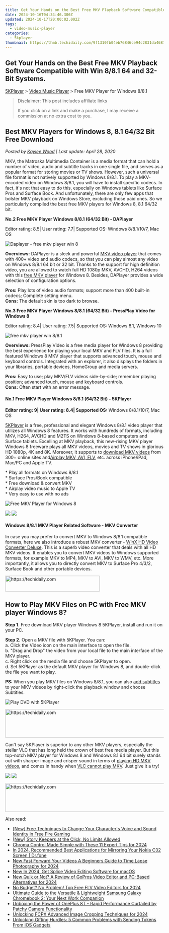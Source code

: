 ```yaml
---
title: Get Your Hands on the Best Free MKV Playback Software Compatible with Win 8/8.1 64 and 32-Bit Systems.
date: 2024-10-16T04:34:46.306Z
updated: 2024-10-17T20:00:02.002Z
tags:
  - video-music-player
categories:
  - 5kplayer
thumbnail: https://thmb.techidaily.com/9f1310fb04eb76846ce94c2831da468762b7226e2e1efaca7ef8fd8dc861a7cc.jpg
---
```


## Get Your Hands on the Best Free MKV Playback Software Compatible with Win 8/8.1 64 and 32-Bit Systems.

[5KPlayer](https://tools.techidaily.com/5kplayer/products/) \> [Video Music Player](https://tools.techidaily.com/5kplayer/video-music-player/) \> Free MKV Player for Windows 8/8.1

>  Disclaimer: This post includes affiliate links
>
>  If you click on a link and make a purchase, I may receive a commission at no extra cost to you.
>

## Best MKV Players for Windows 8, 8.1 64/32 Bit Free Download

 _Posted by [Kaylee Wood](https://www.quora.com/profile/Amanda-Hu-21) | Last update: April 28, 2020_

MKV, the Matroska Multimedia Container is a media format that can hold a number of video, audio and subtitle tracks in one single file, and serves as a popular format for storing movies or TV shows. However, such a universal file format is not natively supported by Windows 8/8.1\. To play a MKV-encoded video on Windows 8/8.1, you will have to install specific codecs. In fact, it's not that easy to do this, especially on Windows tablets like Surface Pros and Surface Book. And unfortunately, there are only few apps that bolster MKV playback on Windows Store, excluding those paid ones. So we particularly compiled the best free MKV players for Windows 8, 8.1 64/32 bit.

**No.2 Free MKV Player Windows 8/8.1 (64/32 Bit) - DAPlayer**

Editor rating: 8.5| User rating: 7.7| Supported OS: Windows 8/8.1/10/7, Mac OS

![Daplayer - free mkv player win 8](https://www.5kplayer.com/video-music-player/img/daplayer-icon.jpg) 

**Overviews:** DAPlayer is a sleek and powerful [MKV video player](https://tools.techidaily.com/5kplayer/video-music-player/) that comes with 400+ video and audio codecs, so that you can play almost any video on Windows 8/8.1 64 bit or 32 bit. Thanks to the support for high definition video, you are allowed to watch full HD 1080p MKV, AVCHD, H264 videos with this [free MKV player](https://tools.techidaily.com/5kplayer/video-music-player/) for Windows 8\. Besides, DAPlayer provides a wide selection of configuration options.

**Pros:** Play lots of video audio formats; support more than 400 built-in codecs; Complete setting menu.  
**Cons:** The default skin is too dark to browse.

**No.3 Free MKV Player Windows 8/8.1 (64/32 Bit) - PressPlay Video for Windows 8**

Editor rating: 8.4| User rating: 7.5| Supported OS: Windows 8.1, Windows 10

![free mkv player win 8/8.1](https://www.5kplayer.com/video-music-player/img/pressplay-video-icon.png) 

**Overviews:** PressPlay Video is a free media player for Windows 8 providing the best experience for playing your local MKV and FLV files. It is a full featured Windows 8 MKV player that supports advanced touch, mouse and keyboard controls. Integrated with an explorer, it also displays the folders in your libraries, portable devices, HomeGroup and media servers.

**Pros:** Easy to use; play MKV/FLV videos side-by-side; remember playing position; advanced touch, mouse and keyboard controls.  
**Cons:** Often start with an error message.

#### **No.1 Free MKV Player Windows 8/8.1 (64/32 Bit) - 5KPlayer**

**Editor rating: 9| User rating: 8.4| Supported OS:** Windows 8/8.1/10/7, Mac OS 

[5KPlayer](https://tools.techidaily.com/5kplayer/products/) is a free, professional and elegant Windows 8/8.1 video player that utilizes all Windows 8 features. It works with hundreds of formats, including MKV, H264, AVCHD and M2TS on Windows 8-based computers and Surface tablets. Excelling at MKV playback, this new-rising MKV player Windows 8 freeware plays all MKV videos, movies and TV shows in glorious HD 1080p, 4K and 8K. Moreover, it supports to [download MKV videos](https://tools.techidaily.com/5kplayer/youtube-download/) from 300+ online sites and[Airplay MKV, AVI, FLV](https://tools.techidaily.com/5kplayer/airplay/), etc. across iPhone/iPad, Mac/PC and Apple TV.

\* Play all formats on Windows 8/8.1  
\* Surface Pros/Book compatible  
\* Free download & convert MKV  
\* Airplay video music to Apple TV   
\* Very easy to use with no ads

![Free MKV Player for Windows 8](https://www.5kplayer.com/video-music-player/img/youtube-0119-01.png) 

[![](https://www.5kplayer.com/video-music-player/../button/freedownwhitewin.png)](https://tools.techidaily.com/5kplayer/products/) [![](https://www.5kplayer.com/video-music-player/../button/freedownbackmac.png)](https://tools.techidaily.com/5kplayer/products/) 

#### **Windows 8/8.1 MKV Player Related Software - MKV Converter**

In case you may prefer to convert MKV to Windows 8/8.1 compatible formats, here we also introduce a robust MKV converter - [WinX HD Video Converter Deluxe](https://tools.techidaily.com/winxdvd/winxvideo-ai/). This is a superb video converter that deals with all HD MKV videos. It enables you to convert MKV videos to Windows supported formats, for example MKV to MP4, MKV to AVI, MKV to WMV, etc. More importantly, it allows you to directly convert MKV to Surface Pro 4/3/2, Surface Book and other portable devices.

<!-- affiliate ads begin -->
<a href="https://25home.pxf.io/c/5597632/2148642/16836" target="_top" id="2148642">
  <img src="//a.impactradius-go.com/display-ad/16836-2148642" border="0" alt="https://techidaily.com" width="300" height="50"/>
</a>
<img height="0" width="0" src="https://25home.pxf.io/i/5597632/2148642/16836" style="position:absolute;visibility:hidden;" border="0" />
<!-- affiliate ads end -->

## How to Play MKV Files on PC with Free MKV player Windows 8?

**Step 1.** Free download MKV player Windows 8 5KPlayer, install and run it on your PC.

**Step 2.** Open a MKV file with 5KPlayer. You can:  
 a. Click the Video icon on the main interface to open the file.  
 b. "Drag and Drop" the video from your local file to the main interface of the MKV player.  
 c. Right click on the media file and choose 5KPlayer to open.  
 d. Set 5KPlayer as the default MKV player for Windows 8, and double-click the file you want to play.

**PS:** When you play MKV files on Windows 8/8.1, you can also [add subtitles](https://tools.techidaily.com/5kplayer/video-music-player/) to your MKV videos by right-click the playback window and choose Subtitles.

![Play DVD with 5KPlayer](https://www.5kplayer.com/video-music-player/img/youtube-0119-01.png) 

<!-- affiliate ads begin -->
<a href="https://appsumo.8odi.net/c/5597632/2144276/7443" target="_top" id="2144276">
  <img src="//a.impactradius-go.com/display-ad/7443-2144276" border="0" alt="https://techidaily.com" width="728" height="90"/>
</a>
<img height="0" width="0" src="https://appsumo.8odi.net/i/5597632/2144276/7443" style="position:absolute;visibility:hidden;" border="0" />
<!-- affiliate ads end -->

Can't say 5KPlayer is superior to any other MKV players, especially the stellar VLC that has long held the crown of best free media player. But this top-notch MKV player for Windows 8 and Windows 8.1 64 bit surely stands out with sharper image and crisper sound in terms of [playing HD MKV videos](https://tools.techidaily.com/5kplayer/video-music-player/), and comes in handy when [VLC cannot play MKV](https://tools.techidaily.com/5kplayer/video-music-player/). Just give it a try!

[![](https://www.5kplayer.com/video-music-player/../button/freedownwhitewin.png)](https://tools.techidaily.com/5kplayer/products/) [![](https://www.5kplayer.com/video-music-player/../button/freedownbackmac.png)](https://tools.techidaily.com/5kplayer/products/)

<!-- affiliate ads begin -->
<a href="https://aligracehair.sjv.io/c/5597632/2115921/19272" target="_top" id="2115921">
  <img src="//a.impactradius-go.com/display-ad/19272-2115921" border="0" alt="https://techidaily.com" width="728" height="90"/>
</a>
<img height="0" width="0" src="https://aligracehair.sjv.io/i/5597632/2115921/19272" style="position:absolute;visibility:hidden;" border="0" />
<!-- affiliate ads end -->

<ins class="adsbygoogle"
     style="display:block"
     data-ad-format="autorelaxed"
     data-ad-client="ca-pub-7571918770474297"
     data-ad-slot="1223367746"></ins>

<ins class="adsbygoogle"
     style="display:block"
     data-ad-client="ca-pub-7571918770474297"
     data-ad-slot="8358498916"
     data-ad-format="auto"
     data-full-width-responsive="true"></ins>

<span class="atpl-alsoreadstyle">Also read:</span>
<div><ul>
<li><a href="https://some-knowledge.techidaily.com/new-free-techniques-to-change-your-characters-voice-and-sound-identity-in-free-fire-gaming/"><u>[New] Free Techniques to Change Your Character's Voice and Sound Identity in Free Fire Gaming</u></a></li>
<li><a href="https://instagram-clips.techidaily.com/new-story-keepers-at-the-click-no-limits-allowed/"><u>[New] Story Keepers at the Click, No Limits Allowed</u></a></li>
<li><a href="https://article-tips.techidaily.com/chroma-control-made-simple-with-these-11-expert-tips-for-2024/"><u>Chroma Control Made Simple with These 11 Expert Tips for 2024</u></a></li>
<li><a href="https://screen-mirror.techidaily.com/in-2024-recommended-best-applications-for-mirroring-your-nokia-c32-screen-drfone-by-drfone-android/"><u>In 2024, Recommended Best Applications for Mirroring Your Nokia C32 Screen | Dr.fone</u></a></li>
<li><a href="https://video-creation-software.techidaily.com/new-fast-forward-your-videos-a-beginners-guide-to-time-lapse-photography-for-2024/"><u>New Fast Forward Your Videos A Beginners Guide to Time Lapse Photography for 2024</u></a></li>
<li><a href="https://video-creation-software.techidaily.com/new-in-2024-get-splice-video-editing-software-for-macos/"><u>New In 2024, Get Splice Video Editing Software for macOS</u></a></li>
<li><a href="https://video-creation-software.techidaily.com/new-quik-or-not-a-review-of-gopros-video-editor-and-pc-based-alternatives-for-2024/"><u>New Quik or Not? A Review of GoPros Video Editor and PC-Based Alternatives for 2024</u></a></li>
<li><a href="https://video-creation-software.techidaily.com/no-budget-no-problem-top-free-flv-video-editors-for-2024/"><u>No Budget? No Problem! Top Free FLV Video Editors for 2024</u></a></li>
<li><a href="https://buynow-info.techidaily.com/ultimate-guide-to-the-versatile-and-lightweight-samsung-galaxy-chromebook-2-your-next-work-companion/"><u>Ultimate Guide to the Versatile & Lightweight Samsung Galaxy Chromebook 2: Your Next Work Companion</u></a></li>
<li><a href="https://buynow-marvelous.techidaily.com/unboxing-the-power-of-oneplus-8t-rapid-performance-curtailed-by-patchy-camera-functionality/"><u>Unboxing the Power of OnePlus 8T - Rapid Performance Curtailed by Patchy Camera Functionality</u></a></li>
<li><a href="https://video-creation-software.techidaily.com/unlocking-fcpx-advanced-image-cropping-techniques-for-2024/"><u>Unlocking FCPX Advanced Image Cropping Techniques for 2024</u></a></li>
<li><a href="https://fox-that.techidaily.com/unlocking-gifting-hurdles-5-common-problems-with-sending-tokens-from-ios-gadgets/"><u>Unlocking Gifting Hurdles: 5 Common Problems with Sending Tokens From iOS Gadgets</u></a></li>
</ul></div>

